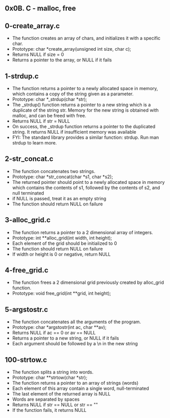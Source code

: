 ## 0x0B. C - malloc, free


## 0-create_array.c

* The function creates an array of chars, and initializes it with a specific char.
* Prototype: char *create_array(unsigned int size, char c);
* Returns NULL if size = 0
* Returns a pointer to the array, or NULL if it fails


## 1-strdup.c

* The function returns a pointer to a newly allocated space in memory, which contains a copy of the string given as a parameter.
* Prototype: char *_strdup(char *str);
* The _strdup() function returns a pointer to a new string which is a duplicate of the string str. Memory for the new string is obtained with malloc, and can be freed with free.
* Returns NULL if str = NULL
* On success, the _strdup function returns a pointer to the duplicated string. It returns NULL if insufficient memory was available
* FYI: The standard library provides a similar function: strdup. Run man strdup to learn more.


## 2-str_concat.c

* The function concatenates two strings.
* Prototype: char *str_concat(char *s1, char *s2);
* The returned pointer should point to a newly allocated space in memory which contains the contents of s1, followed by the contents of s2, and null terminated
* if NULL is passed, treat it as an empty string
* The function should return NULL on failure


## 3-alloc_grid.c

* The function returns a pointer to a 2 dimensional array of integers.
* Prototype: int **alloc_grid(int width, int height);
* Each element of the grid should be initialized to 0
* The function should return NULL on failure
* If width or height is 0 or negative, return NULL


## 4-free_grid.c

* The function frees a 2 dimensional grid previously created by alloc_grid function.
* Prototype: void free_grid(int **grid, int height);


## 5-argstostr.c

* The function concatenates all the arguments of the program.
* Prototype: char *argstostr(int ac, char **av);
* Returns NULL if ac == 0 or av == NULL
* Returns a pointer to a new string, or NULL if it fails
* Each argument should be followed by a \n in the new string


## 100-strtow.c

* The function splits a string into words.
* Prototype: char **strtow(char *str);
* The function returns a pointer to an array of strings (words)
* Each element of this array contain a single word, null-terminated
* The last element of the returned array is NULL
* Words are separated by spaces
* Returns NULL if str == NULL or str == ""
* If the function fails, it returns NULL